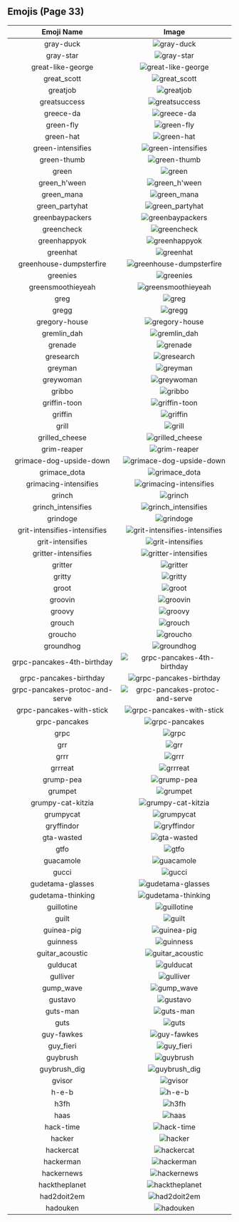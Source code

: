 
  ## Emojis (Page 33)
  |Emoji Name|Image|
  | :-: | :-: |
  |gray-duck| ![gray-duck](/output/gray-duck.png)|
  |gray-star| ![gray-star](/output/gray-star.png)|
  |great-like-george| ![great-like-george](/output/great-like-george.png)|
  |great_scott| ![great_scott](/output/great_scott.png)|
  |greatjob| ![greatjob](/output/greatjob.jpg)|
  |greatsuccess| ![greatsuccess](/output/greatsuccess.jpg)|
  |greece-da| ![greece-da](/output/greece-da.png)|
  |green-fly| ![green-fly](/output/green-fly.png)|
  |green-hat| ![green-hat](/output/green-hat.png)|
  |green-intensifies| ![green-intensifies](/output/green-intensifies.gif)|
  |green-thumb| ![green-thumb](/output/green-thumb.png)|
  |green| ![green](/output/green.png)|
  |green_h'ween| ![green_h'ween](/output/green_h'ween.png)|
  |green_mana| ![green_mana](/output/green_mana.png)|
  |green_partyhat| ![green_partyhat](/output/green_partyhat.png)|
  |greenbaypackers| ![greenbaypackers](/output/greenbaypackers.png)|
  |greencheck| ![greencheck](/output/greencheck.gif)|
  |greenhappyok| ![greenhappyok](/output/greenhappyok.gif)|
  |greenhat| ![greenhat](/output/greenhat.png)|
  |greenhouse-dumpsterfire| ![greenhouse-dumpsterfire](/output/greenhouse-dumpsterfire.gif)|
  |greenies| ![greenies](/output/greenies.png)|
  |greensmoothieyeah| ![greensmoothieyeah](/output/greensmoothieyeah.png)|
  |greg| ![greg](/output/greg.png)|
  |gregg| ![gregg](/output/gregg.png)|
  |gregory-house| ![gregory-house](/output/gregory-house.jpg)|
  |gremlin_dah| ![gremlin_dah](/output/gremlin_dah.jpg)|
  |grenade| ![grenade](/output/grenade.jpg)|
  |gresearch| ![gresearch](/output/gresearch.png)|
  |greyman| ![greyman](/output/greyman.png)|
  |greywoman| ![greywoman](/output/greywoman.png)|
  |gribbo| ![gribbo](/output/gribbo.png)|
  |griffin-toon| ![griffin-toon](/output/griffin-toon.png)|
  |griffin| ![griffin](/output/griffin.png)|
  |grill| ![grill](/output/grill.png)|
  |grilled_cheese| ![grilled_cheese](/output/grilled_cheese.png)|
  |grim-reaper| ![grim-reaper](/output/grim-reaper.png)|
  |grimace-dog-upside-down| ![grimace-dog-upside-down](/output/grimace-dog-upside-down.png)|
  |grimace_dota| ![grimace_dota](/output/grimace_dota.gif)|
  |grimacing-intensifies| ![grimacing-intensifies](/output/grimacing-intensifies.gif)|
  |grinch| ![grinch](/output/grinch.png)|
  |grinch_intensifies| ![grinch_intensifies](/output/grinch_intensifies.gif)|
  |grindoge| ![grindoge](/output/grindoge.png)|
  |grit-intensifies-intensifies| ![grit-intensifies-intensifies](/output/grit-intensifies-intensifies.gif)|
  |grit-intensifies| ![grit-intensifies](/output/grit-intensifies.gif)|
  |gritter-intensifies| ![gritter-intensifies](/output/gritter-intensifies.gif)|
  |gritter| ![gritter](/output/gritter.png)|
  |gritty| ![gritty](/output/gritty.png)|
  |groot| ![groot](/output/groot.gif)|
  |groovin| ![groovin](/output/groovin.gif)|
  |groovy| ![groovy](/output/groovy.png)|
  |grouch| ![grouch](/output/grouch.jpg)|
  |groucho| ![groucho](/output/groucho.png)|
  |groundhog| ![groundhog](/output/groundhog.png)|
  |grpc-pancakes-4th-birthday| ![grpc-pancakes-4th-birthday](/output/grpc-pancakes-4th-birthday.png)|
  |grpc-pancakes-birthday| ![grpc-pancakes-birthday](/output/grpc-pancakes-birthday.png)|
  |grpc-pancakes-protoc-and-serve| ![grpc-pancakes-protoc-and-serve](/output/grpc-pancakes-protoc-and-serve.png)|
  |grpc-pancakes-with-stick| ![grpc-pancakes-with-stick](/output/grpc-pancakes-with-stick.png)|
  |grpc-pancakes| ![grpc-pancakes](/output/grpc-pancakes.png)|
  |grpc| ![grpc](/output/grpc.png)|
  |grr| ![grr](/output/grr.gif)|
  |grrr| ![grrr](/output/grrr.gif)|
  |grrreat| ![grrreat](/output/grrreat.jpg)|
  |grump-pea| ![grump-pea](/output/grump-pea.png)|
  |grumpet| ![grumpet](/output/grumpet.png)|
  |grumpy-cat-kitzia| ![grumpy-cat-kitzia](/output/grumpy-cat-kitzia.jpg)|
  |grumpycat| ![grumpycat](/output/grumpycat.png)|
  |gryffindor| ![gryffindor](/output/gryffindor.png)|
  |gta-wasted| ![gta-wasted](/output/gta-wasted.png)|
  |gtfo| ![gtfo](/output/gtfo.png)|
  |guacamole| ![guacamole](/output/guacamole.png)|
  |gucci| ![gucci](/output/gucci.jpg)|
  |gudetama-glasses| ![gudetama-glasses](/output/gudetama-glasses.png)|
  |gudetama-thinking| ![gudetama-thinking](/output/gudetama-thinking.png)|
  |guillotine| ![guillotine](/output/guillotine.png)|
  |guilt| ![guilt](/output/guilt.jpg)|
  |guinea-pig| ![guinea-pig](/output/guinea-pig.png)|
  |guinness| ![guinness](/output/guinness.png)|
  |guitar_acoustic| ![guitar_acoustic](/output/guitar_acoustic.png)|
  |gulducat| ![gulducat](/output/gulducat.jpg)|
  |gulliver| ![gulliver](/output/gulliver.png)|
  |gump_wave| ![gump_wave](/output/gump_wave.gif)|
  |gustavo| ![gustavo](/output/gustavo.png)|
  |guts-man| ![guts-man](/output/guts-man.png)|
  |guts| ![guts](/output/guts.png)|
  |guy-fawkes| ![guy-fawkes](/output/guy-fawkes.png)|
  |guy_fieri| ![guy_fieri](/output/guy_fieri.png)|
  |guybrush| ![guybrush](/output/guybrush.png)|
  |guybrush_dig| ![guybrush_dig](/output/guybrush_dig.gif)|
  |gvisor| ![gvisor](/output/gvisor.png)|
  |h-e-b| ![h-e-b](/output/h-e-b.png)|
  |h3fh| ![h3fh](/output/h3fh.gif)|
  |haas| ![haas](/output/haas.png)|
  |hack-time| ![hack-time](/output/hack-time.gif)|
  |hacker| ![hacker](/output/hacker.png)|
  |hackercat| ![hackercat](/output/hackercat.png)|
  |hackerman| ![hackerman](/output/hackerman.jpg)|
  |hackernews| ![hackernews](/output/hackernews.png)|
  |hacktheplanet| ![hacktheplanet](/output/hacktheplanet.png)|
  |had2doit2em| ![had2doit2em](/output/had2doit2em.png)|
  |hadouken| ![hadouken](/output/hadouken.jpg)|
  